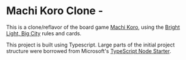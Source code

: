 # Machi Koro Clone - 

This is a clone/reflavor of the board game [Machi Koro](https://boardgamegeek.com/boardgame/143884/machi-koro), using the [Bright Light, Big City](https://boardgamegeek.com/boardgame/205494/machi-koro-bright-lights-big-city) rules and cards.

This project is built using Typescript. Large parts of the initial project structure were borrowed from Microsoft's [TypeScript Node Starter](https://github.com/Microsoft/TypeScript-Node-Starter).